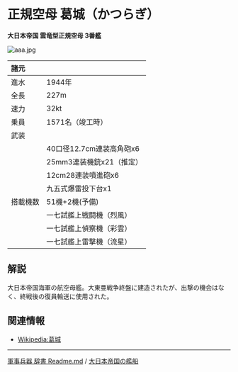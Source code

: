 # 正規空母 葛城（かつらぎ）
**大日本帝国 雲竜型正規空母 3番艦**

![aaa.jpg](http://drive.google.com/uc?export=view&id=1jALM9Z46BbTXd2ccjrqYMXfCTRuwaD5F)  
  
|諸元  |  |
|:--|:--|
|進水  |1944年  |
|全長  |227m  |
|速力  |32kt  |
|乗員  |1571名（竣工時）  |
|武装  |  |
||40口径12.7cm連装高角砲x6  |
||25mm3連装機銃x21（推定）  |
||12cm28連装噴進砲x6  |
||九五式爆雷投下台x1  |
|搭載機数  |51機+2機(予備)  |
||一七試艦上戦闘機（烈風）  |
||一七試艦上偵察機（彩雲）  |
||一七試艦上雷撃機（流星）  |


## 解説
大日本帝国海軍の航空母艦。大東亜戦争終盤に建造されたが、出撃の機会はなく、終戦後の復員輸送に使用された。  


## 関連情報
* [Wikipedia:葛城](https://ja.wikipedia.org/wiki/%E8%91%9B%E5%9F%8E_(%E7%A9%BA%E6%AF%8D))


---
[軍事兵器 辞書 Readme.md](/README.md) / [大日本帝国の艦船](/ship_old/emp_japan/README.md)
